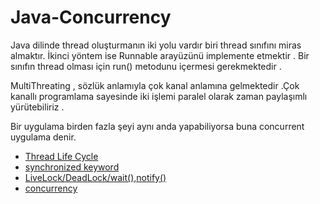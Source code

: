 # Java-Concurrency

Java dilinde thread oluşturmanın iki yolu vardır biri thread sınıfını miras almaktır. İkinci yöntem ise Runnable arayüzünü implemente etmektir . Bir sınıfın thread olması için run() metodunu içermesi gerekmektedir .

MultiThreating , sözlük anlamıyla çok kanal anlamına gelmektedir .Çok kanallı programlama sayesinde iki işlemi paralel olarak zaman paylaşımlı yürütebiliriz .

Bir uygulama birden fazla şeyi aynı anda yapabiliyorsa buna concurrent uygulama denir.

- [Thread Life Cycle](https://www.baeldung.com/java-thread-lifecycle)
- [synchronized keyword](https://www.baeldung.com/java-synchronized)
- [LiveLock/DeadLock/wait(),notify()](https://kplnosmn94.medium.com/java-multithreading-5-deadlock-livelock-and-wait-notify-16a145f800d)
- [concurrency](http://admiralhopper.blogspot.com/2015/04/java-ve-concurrency-threads.html)

